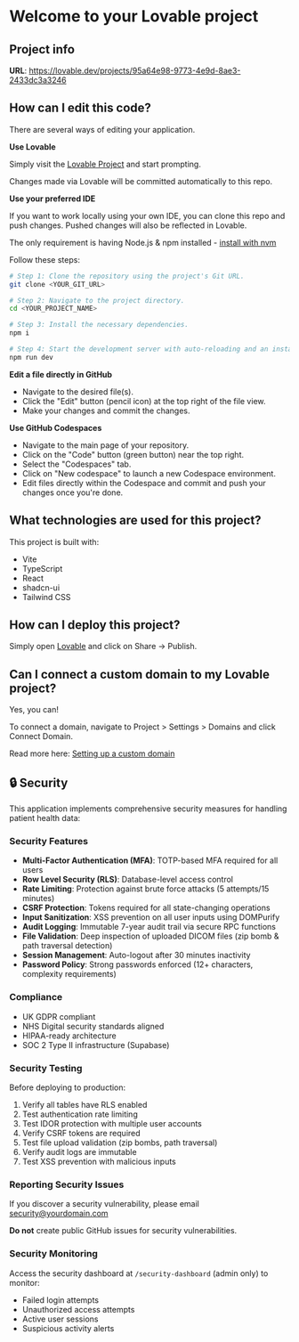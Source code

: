 # Welcome to your Lovable project

## Project info

**URL**: https://lovable.dev/projects/95a64e98-9773-4e9d-8ae3-2433dc3a3246

## How can I edit this code?

There are several ways of editing your application.

**Use Lovable**

Simply visit the [Lovable Project](https://lovable.dev/projects/95a64e98-9773-4e9d-8ae3-2433dc3a3246) and start prompting.

Changes made via Lovable will be committed automatically to this repo.

**Use your preferred IDE**

If you want to work locally using your own IDE, you can clone this repo and push changes. Pushed changes will also be reflected in Lovable.

The only requirement is having Node.js & npm installed - [install with nvm](https://github.com/nvm-sh/nvm#installing-and-updating)

Follow these steps:

```sh
# Step 1: Clone the repository using the project's Git URL.
git clone <YOUR_GIT_URL>

# Step 2: Navigate to the project directory.
cd <YOUR_PROJECT_NAME>

# Step 3: Install the necessary dependencies.
npm i

# Step 4: Start the development server with auto-reloading and an instant preview.
npm run dev
```

**Edit a file directly in GitHub**

- Navigate to the desired file(s).
- Click the "Edit" button (pencil icon) at the top right of the file view.
- Make your changes and commit the changes.

**Use GitHub Codespaces**

- Navigate to the main page of your repository.
- Click on the "Code" button (green button) near the top right.
- Select the "Codespaces" tab.
- Click on "New codespace" to launch a new Codespace environment.
- Edit files directly within the Codespace and commit and push your changes once you're done.

## What technologies are used for this project?

This project is built with:

- Vite
- TypeScript
- React
- shadcn-ui
- Tailwind CSS

## How can I deploy this project?

Simply open [Lovable](https://lovable.dev/projects/95a64e98-9773-4e9d-8ae3-2433dc3a3246) and click on Share -> Publish.

## Can I connect a custom domain to my Lovable project?

Yes, you can!

To connect a domain, navigate to Project > Settings > Domains and click Connect Domain.

Read more here: [Setting up a custom domain](https://docs.lovable.dev/tips-tricks/custom-domain#step-by-step-guide)

## 🔒 Security

This application implements comprehensive security measures for handling patient health data:

### Security Features

- **Multi-Factor Authentication (MFA)**: TOTP-based MFA required for all users
- **Row Level Security (RLS)**: Database-level access control
- **Rate Limiting**: Protection against brute force attacks (5 attempts/15 minutes)
- **CSRF Protection**: Tokens required for all state-changing operations
- **Input Sanitization**: XSS prevention on all user inputs using DOMPurify
- **Audit Logging**: Immutable 7-year audit trail via secure RPC functions
- **File Validation**: Deep inspection of uploaded DICOM files (zip bomb & path traversal detection)
- **Session Management**: Auto-logout after 30 minutes inactivity
- **Password Policy**: Strong passwords enforced (12+ characters, complexity requirements)

### Compliance

- UK GDPR compliant
- NHS Digital security standards aligned
- HIPAA-ready architecture
- SOC 2 Type II infrastructure (Supabase)

### Security Testing

Before deploying to production:

1. Verify all tables have RLS enabled
2. Test authentication rate limiting
3. Test IDOR protection with multiple user accounts
4. Verify CSRF tokens are required
5. Test file upload validation (zip bombs, path traversal)
6. Verify audit logs are immutable
7. Test XSS prevention with malicious inputs

### Reporting Security Issues

If you discover a security vulnerability, please email security@yourdomain.com

**Do not** create public GitHub issues for security vulnerabilities.

### Security Monitoring

Access the security dashboard at `/security-dashboard` (admin only) to monitor:
- Failed login attempts
- Unauthorized access attempts
- Active user sessions
- Suspicious activity alerts
